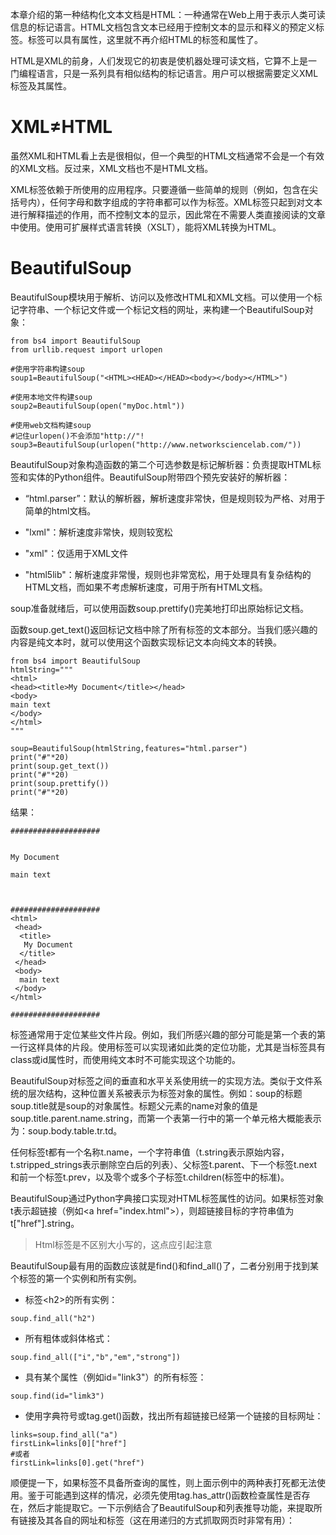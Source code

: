 本章介绍的第一种结构化文本文档是HTML：一种通常在Web上用于表示人类可读信息的标记语言。HTML文档包含文本已经用于控制文本的显示和释义的预定义标签。标签可以具有属性，这里就不再介绍HTML的标签和属性了。

HTML是XML的前身，人们发现它的初衷是使机器处理可读文档，它算不上是一门编程语言，只是一系列具有相似结构的标记语言。用户可以根据需要定义XML标签及其属性。

# XML≠HTML

虽然XML和HTML看上去是很相似，但一个典型的HTML文档通常不会是一个有效的XML文档。反过来，XML文档也不是HTML文档。

XML标签依赖于所使用的应用程序。只要遵循一些简单的规则（例如，包含在尖括号内），任何字母和数字组成的字符串都可以作为标签。XML标签只起到对文本进行解释描述的作用，而不控制文本的显示，因此常在不需要人类直接阅读的文章中使用。使用可扩展样式语言转换（XSLT），能将XML转换为HTML。

# BeautifulSoup

BeautifulSoup模块用于解析、访问以及修改HTML和XML文档。可以使用一个标记字符串、一个标记文件或一个标记文档的网址，来构建一个BeautifulSoup对象：

```
from bs4 import BeautifulSoup
from urllib.request import urlopen

#使用字符串构建soup
soup1=BeautifulSoup("<HTML><HEAD></HEAD><body></body></HTML>")

#使用本地文件构建soup
soup2=BeautifulSoup(open("myDoc.html"))

#使用web文档构建soup
#记住urlopen()不会添加"http://"!
soup3=BeautifulSoup(urlopen("http://www.networksciencelab.com/"))
```

BeautifulSoup对象构造函数的第二个可选参数是标记解析器：负责提取HTML标签和实体的Python组件。BeautifulSoup附带四个预先安装好的解析器：

* “html.parser”：默认的解析器，解析速度非常快，但是规则较为严格、对用于简单的html文档。
* "lxml"：解析速度非常快，规则较宽松
* "xml"：仅适用于XML文件

* "html5lib"：解析速度非常慢，规则也非常宽松，用于处理具有复杂结构的HTML文档，而如果不考虑解析速度，可用于所有HTML文档。

soup准备就绪后，可以使用函数soup.prettify\(\)完美地打印出原始标记文档。

函数soup.get\_text\(\)返回标记文档中除了所有标签的文本部分。当我们感兴趣的内容是纯文本时，就可以使用这个函数实现标记文本向纯文本的转换。

```
from bs4 import BeautifulSoup
htmlString="""
<html>
<head><title>My Document</title></head>
<body>
main text
</body>
</html>
"""

soup=BeautifulSoup(htmlString,features="html.parser")
print("#"*20)
print(soup.get_text())
print("#"*20)
print(soup.prettify())
print("#"*20)
```

结果：

```
####################


My Document

main text



####################
<html>
 <head>
  <title>
   My Document
  </title>
 </head>
 <body>
  main text
 </body>
</html>

####################
```

标签通常用于定位某些文件片段。例如，我们所感兴趣的部分可能是第一个表的第一行这样具体的片段。使用标签可以实现诸如此类的定位功能，尤其是当标签具有class或id属性时，而使用纯文本时不可能实现这个功能的。

BeautifulSoup对标签之间的垂直和水平关系使用统一的实现方法。类似于文件系统的层次结构，这种位置关系被表示为标签对象的属性。例如：soup的标题soup.title就是soup的对象属性。标题父元素的name对象的值是soup.title.parent.name.string，而第一个表第一行中的第一个单元格大概能表示为：soup.body.table.tr.td。

任何标签t都有一个名称t.name，一个字符串值（t.string表示原始内容，t.stripped\_strings表示删除空白后的列表）、父标签t.parent、下一个标签t.next和前一个标签t.prev，以及零个或多个子标签t.children\(标签中的标准\)。

BeautifulSoup通过Python字典接口实现对HTML标签属性的访问。如果标签对象t表示超链接（例如&lt;a href="index.html"&gt;），则超链接目标的字符串值为t\["href"\].string。

> Html标签是不区别大小写的，这点应引起注意

BeautifulSoup最有用的函数应该就是find\(\)和find\_all\(\)了，二者分别用于找到某个标签的第一个实例和所有实例。

* 标签&lt;h2&gt;的所有实例：

```
soup.find_all("h2")
```

* 所有粗体或斜体格式：

```
soup.find_all(["i","b","em","strong"])
```

* 具有某个属性（例如id="link3"）的所有标签：

```
soup.find(id="limk3")
```

* 使用字典符号或tag.get\(\)函数，找出所有超链接已经第一个链接的目标网址：

```
links=soup.find_all("a")
firstLink=links[0]["href"]
#或者
firstLink=links[0].get("href")
```

顺便提一下，如果标签不具备所查询的属性，则上面示例中的两种表打死都无法使用。鉴于可能遇到这样的情况，必须先使用tag.has\_attr\(\)函数检查属性是否存在，然后才能提取它。一下示例结合了BeautifulSoup和列表推导功能，来提取所有链接及其各自的网址和标签（这在用递归的方式抓取网页时非常有用）：

```

```

